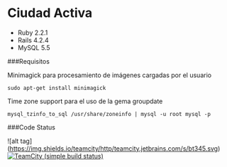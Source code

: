 # Ciudad Activa 

* Ruby 2.2.1
* Rails 4.2.4
* MySQL 5.5



###Requisitos

Minimagick para procesamiento de imágenes cargadas por el usuario
	
	sudo apt-get install minimagick

Time zone support para el uso de la gema groupdate
	
	mysql_tzinfo_to_sql /usr/share/zoneinfo | mysql -u root mysql -p


###Code Status

![alt tag] (https://img.shields.io/teamcity/http/teamcity.jetbrains.com/s/bt345.svg)
[![TeamCity (simple build status)](https://img.shields.io/teamcity/http/teamcity.jetbrains.com/s/bt345.svg?style=plastic)](http://ca-sgm1.rhcloud.com/)